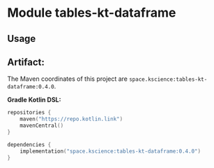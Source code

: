 # Module tables-kt-dataframe



## Usage

## Artifact:

The Maven coordinates of this project are `space.kscience:tables-kt-dataframe:0.4.0`.

**Gradle Kotlin DSL:**
```kotlin
repositories {
    maven("https://repo.kotlin.link")
    mavenCentral()
}

dependencies {
    implementation("space.kscience:tables-kt-dataframe:0.4.0")
}
```
